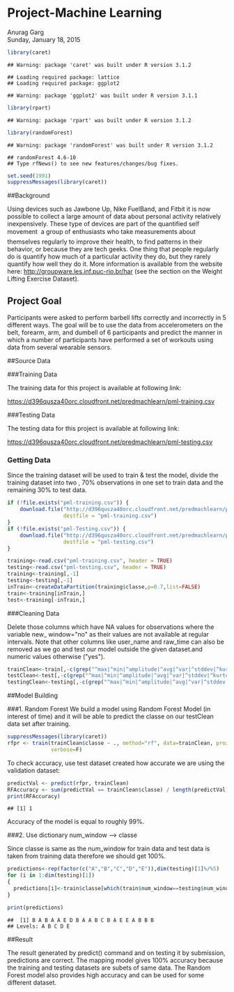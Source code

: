 # Project-Machine Learning
Anurag Garg  
Sunday, January 18, 2015  


```r
library(caret)
```

```
## Warning: package 'caret' was built under R version 3.1.2
```

```
## Loading required package: lattice
## Loading required package: ggplot2
```

```
## Warning: package 'ggplot2' was built under R version 3.1.1
```

```r
library(rpart)
```

```
## Warning: package 'rpart' was built under R version 3.1.2
```

```r
library(randomForest)
```

```
## Warning: package 'randomForest' was built under R version 3.1.2
```

```
## randomForest 4.6-10
## Type rfNews() to see new features/changes/bug fixes.
```

```r
set.seed(1991)
suppressMessages(library(caret))
```

##Background

Using devices such as Jawbone Up, Nike FuelBand, and Fitbit it is now possible to collect a large amount of data about personal activity relatively inexpensively. These type of devices are part of the quantified self movement  a group of enthusiasts who take measurements about themselves regularly to improve their health, to find patterns in their behavior, or because they are tech geeks. One thing that people regularly do is quantify how much of a particular activity they do, but they rarely quantify how well they do it. More information is available from the website here: http://groupware.les.inf.puc-rio.br/har (see the section on the Weight Lifting Exercise Dataset). 

## Project Goal
Participants were asked to perform barbell lifts correctly and incorrectly in 5 different ways. The goal will be to use the data from accelerometers on the belt, forearm, arm, and dumbell of 6 participants and predict the manner in which a number of participants have performed a set of workouts using data from several wearable sensors.

##Source Data

###Training Data

The training data for this project is available at following link: 

https://d396qusza40orc.cloudfront.net/predmachlearn/pml-training.csv

###Testing Data

The testing data for this project is available at following link: 

https://d396qusza40orc.cloudfront.net/predmachlearn/pml-testing.csv


### Getting Data

Since the training dataset will be used to train & test the model, divide the training dataset into two , 70% observations in one set to train data and the remaining 30% to test data. 


```r
if (!file.exists("pml-training.csv")) {
    download.file("http://d396qusza40orc.cloudfront.net/predmachlearn/pml-training.csv", 
                  destfile = "pml-training.csv")
}
if (!file.exists("pml-Testing.csv")) {
    download.file("http://d396qusza40orc.cloudfront.net/predmachlearn/pml-testing.csv", 
                  destfile = "pml-testing.csv")
}

training<-read.csv("pml-training.csv", header = TRUE)
testing<-read.csv("pml-testing.csv", header = TRUE)
training<-training[,-1]
testing<-testing[,-1]
inTrain<-createDataPartition(training$classe,p=0.7,list=FALSE)
train<-training[inTrain,]
test<-training[-inTrain,]
```

###Cleaning Data

Delete those columns which have NA values for observations where the variable new_ window="no" as their values are not available at regular intervals. Note that other columns like user_name and raw_time can also be removed as we go and test our model outside the given dataset.and numeric values otherwise ("yes").  


```r
trainClean<-train[,-c(grep("^max|^min|^amplitude|^avg|^var|^stddev|^kurtosis|^skewness",colnames(train)))]
testClean<-test[,-c(grep("^max|^min|^amplitude|^avg|^var|^stddev|^kurtosis|^skewness",colnames(test)))]
testingClean<-testing[,-c(grep("^max|^min|^amplitude|^avg|^var|^stddev|^kurtosis|^skewness",colnames(testing)))]
```

##Model Building

###1. Random Forest 
We build a model using Random Forest Model (in interest of time) and it will be able to predict the classe on our testClean data set after training.


```r
suppressMessages(library(caret))
rfpr <- train(trainClean$classe ~ ., method="rf", data=trainClean, prox=T, 
              verbose=F)
```

To check accuracy, use test dataset created how accurate we are using the validation dataset:  


```r
predictVal <- predict(rfpr, trainClean)
RFAccuracy <- sum(predictVal == trainClean$classe) / length(predictVal)
print(RFAccuracy)
```

```
## [1] 1
```

Accuracy of the model is equal to roughly 99%.

###2. Use dictionary num_window --> classe 

Since classe is same as the num_window for train data and test data is taken from training data therefore we should get 100%.


```r
predictions<-rep(factor(c("A","B","C","D","E")),dim(testing)[1]%/%5)
for (i in 1:dim(testing)[1])
{
  predictions[i]<-train$classe[which(train$num_window==testing$num_window[i])[1]]
}

print(predictions)
```

```
##  [1] B A B A A E D B A A B C B A E E A B B B
## Levels: A B C D E
```


##Result

The result generated by predict() command and on testing it by submission, predictions are correct. The mapping model gives 100% accuracy because the training and testing datasets are subets of same data. The Random Forest model also provides high accuracy and can be used for some different dataset.
